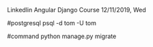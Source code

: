 Linkedlin Angular Django Course
12/11/2019, Wed

#postgresql
psql -d tom -U tom

#command
python manage.py migrate
